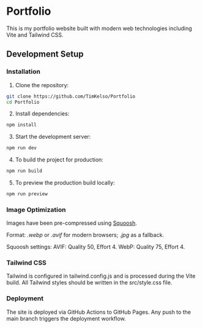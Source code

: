 # Portfolio

This is my portfolio website built with modern web technologies including Vite and Tailwind CSS.

## Development Setup

### Installation

1. Clone the repository:
  ```bash
  git clone https://github.com/TimKelso/Portfolio
  cd Portfolio
  ```

2. Install dependencies:
  ```bash
  npm install
  ```

3. Start the development server:
  ```bash
  npm run dev
  ```

4. To build the project for production:
  ```bash
  npm run build
  ```

5. To preview the production build locally:
  ```bash
  npm run preview
  ```

### Image Optimization

Images have been pre-compressed using [Squoosh](https://squoosh.app/).

Format: *.webp* or *.avif* for modern browsers; *.jpg* as a fallback.

Squoosh settings:
AVIF: Quality 50, Effort 4.
WebP: Quality 75, Effort 4.

### Tailwind CSS

Tailwind is configured in tailwind.config.js and is processed during the Vite build. All Tailwind styles should be written in the src/style.css file.

### Deployment

The site is deployed via GitHub Actions to GitHub Pages. Any push to the main branch triggers the deployment workflow.
